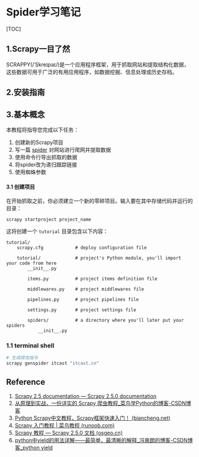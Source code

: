 # Spider学习笔记

[TOC]



## 1.Scrapy一目了然

SCRAPPY(/ˈSkreɪpaɪ/)是一个应用程序框架，用于抓取网站和提取结构化数据，这些数据可用于广泛的有用应用程序，如数据挖掘、信息处理或历史存档。

## 2.安装指南

## 3.基本概念

本教程将指导您完成以下任务：

1. 创建新的Scrapy项目
2. 写一篇 [spider](https://www.osgeo.cn/scrapy/topics/spiders.html#topics-spiders) 对网站进行爬网并提取数据
3. 使用命令行导出抓取的数据
4. 将spider改为递归跟踪链接
5. 使用蜘蛛参数

#### 3.1 创建项目

在开始抓取之前，你必须建立一个新的零碎项目。输入要在其中存储代码并运行的目录：

```shell
scrapy startproject project_name
```

这将创建一个 `tutorial` 目录包含以下内容：

```
tutorial/
    scrapy.cfg            # deploy configuration file

    tutorial/             # project's Python module, you'll import your code from here
        __init__.py

        items.py          # project items definition file

        middlewares.py    # project middlewares file

        pipelines.py      # project pipelines file

        settings.py       # project settings file

        spiders/          # a directory where you'll later put your spiders
            __init__.py
```

### 1.1 terminal shell

```bash
# 生成爬虫指令
scrapy genspider itcast "itcast.cn"

```



## Reference

1. [Scrapy 2.5 documentation — Scrapy 2.5.0 documentation](https://docs.scrapy.org/en/latest/)
2. [从原理到实战，一份详实的 Scrapy 爬虫教程_菜鸟学Python的博客-CSDN博客](https://blog.csdn.net/cainiao_python/article/details/119224134)
3. [Python Scrapy中文教程，Scrapy框架快速入门！ (biancheng.net)](http://c.biancheng.net/view/2027.html)
4. [Scrapy 入门教程 | 菜鸟教程 (runoob.com)](https://www.runoob.com/w3cnote/scrapy-detail.html)
4. [Scrapy 教程 — Scrapy 2.5.0 文档 (osgeo.cn)](https://www.osgeo.cn/scrapy/intro/tutorial.html)
4. [python中yield的用法详解——最简单，最清晰的解释_冯爽朗的博客-CSDN博客_python yield](https://blog.csdn.net/mieleizhi0522/article/details/82142856)

